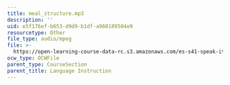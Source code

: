 ```yaml
---
title: meal_structure.mp3
description: ''
uid: e5f176ef-b653-d9d9-b1df-a960189504e9
resourcetype: Other
file_type: audio/mpeg
file: >-
  https://open-learning-course-data-rc.s3.amazonaws.com/es-s41-speak-italian-with-your-mouth-full-spring-2012/e5f176efb653d9d9b1dfa960189504e9_meal_structure.mp3
ocw_type: OCWFile
parent_type: CourseSection
parent_title: Language Instruction
---
```

